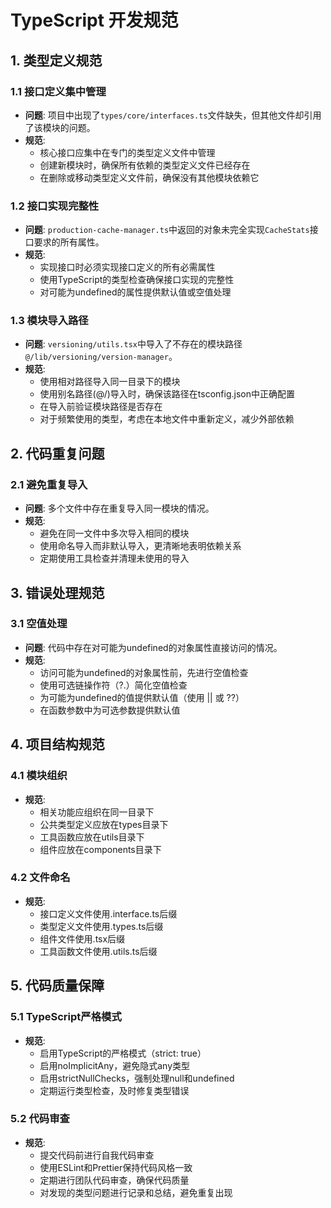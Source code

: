 # TypeScript 开发规范

## 1. 类型定义规范

### 1.1 接口定义集中管理

- **问题**: 项目中出现了`types/core/interfaces.ts`文件缺失，但其他文件却引用了该模块的问题。
- **规范**: 
  - 核心接口应集中在专门的类型定义文件中管理
  - 创建新模块时，确保所有依赖的类型定义文件已经存在
  - 在删除或移动类型定义文件前，确保没有其他模块依赖它

### 1.2 接口实现完整性

- **问题**: `production-cache-manager.ts`中返回的对象未完全实现`CacheStats`接口要求的所有属性。
- **规范**:
  - 实现接口时必须实现接口定义的所有必需属性
  - 使用TypeScript的类型检查确保接口实现的完整性
  - 对可能为undefined的属性提供默认值或空值处理

### 1.3 模块导入路径

- **问题**: `versioning/utils.tsx`中导入了不存在的模块路径`@/lib/versioning/version-manager`。
- **规范**:
  - 使用相对路径导入同一目录下的模块
  - 使用别名路径(@/)导入时，确保该路径在tsconfig.json中正确配置
  - 在导入前验证模块路径是否存在
  - 对于频繁使用的类型，考虑在本地文件中重新定义，减少外部依赖

## 2. 代码重复问题

### 2.1 避免重复导入

- **问题**: 多个文件中存在重复导入同一模块的情况。
- **规范**:
  - 避免在同一文件中多次导入相同的模块
  - 使用命名导入而非默认导入，更清晰地表明依赖关系
  - 定期使用工具检查并清理未使用的导入

## 3. 错误处理规范

### 3.1 空值处理

- **问题**: 代码中存在对可能为undefined的对象属性直接访问的情况。
- **规范**:
  - 访问可能为undefined的对象属性前，先进行空值检查
  - 使用可选链操作符（?.）简化空值检查
  - 为可能为undefined的值提供默认值（使用 || 或 ??）
  - 在函数参数中为可选参数提供默认值

## 4. 项目结构规范

### 4.1 模块组织

- **规范**:
  - 相关功能应组织在同一目录下
  - 公共类型定义应放在types目录下
  - 工具函数应放在utils目录下
  - 组件应放在components目录下

### 4.2 文件命名

- **规范**:
  - 接口定义文件使用.interface.ts后缀
  - 类型定义文件使用.types.ts后缀
  - 组件文件使用.tsx后缀
  - 工具函数文件使用.utils.ts后缀

## 5. 代码质量保障

### 5.1 TypeScript严格模式

- **规范**:
  - 启用TypeScript的严格模式（strict: true）
  - 启用noImplicitAny，避免隐式any类型
  - 启用strictNullChecks，强制处理null和undefined
  - 定期运行类型检查，及时修复类型错误

### 5.2 代码审查

- **规范**:
  - 提交代码前进行自我代码审查
  - 使用ESLint和Prettier保持代码风格一致
  - 定期进行团队代码审查，确保代码质量
  - 对发现的类型问题进行记录和总结，避免重复出现
